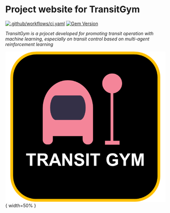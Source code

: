 # Project website for TransitGym

[![.github/workflows/ci.yaml](https://github.com/pages-themes/minimal/actions/workflows/ci.yaml/badge.svg)](https://github.com/pages-themes/minimal/actions/workflows/ci.yaml) [![Gem Version](https://badge.fury.io/rb/jekyll-theme-minimal.svg)](https://badge.fury.io/rb/jekyll-theme-minimal)

*TransitGym is a prjocet developed for promoting transit operation with machine learning, especially on transit control based on multi-agent reinforcement learning*

![ProjectLogo](logo.png){ width=50% }


